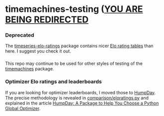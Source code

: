 # timemachines-testing ([YOU ARE BEING REDIRECTED](https://github.com/microprediction/timeseries-elo-ratings)

### Deprecated

The [timeseries-elo-ratings](https://github.com/microprediction/timeseries-elo-ratings) package contains nicer [Elo rating tables](https://microprediction.github.io/timeseries-elo-ratings/html_leaderboards/univariate-k_003.html) than here. I suggest you check it out. 

### 

This repo may continue to be used for other styles of testing of the [timemachines](https://github.com/microprediction/timemachines) package. 


### Optimizer Elo ratings and leaderboards

If you are looking for optimizer leaderboards, I moved those to [HumpDay](https://github.com/microprediction/humpday). The precise methodology is revealed in [comparison/eloratings.py](https://github.com/microprediction/humpday/blob/main/humpday/comparison/eloratings.py) and explained in the article [HumpDay: A Package to Help You Choose a Python Global Optimizer](http://www.microprediction.com/blog/humpday).
